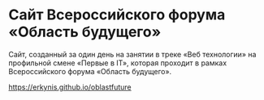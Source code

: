 # Сайт Всероссийского форума «Область будущего»
Сайт, созданный за один день на занятии в треке «Веб технологии» на профильной смене «Первые в IT», которая проходит в рамках Всероссийского форума «Область будущего».

https://erkynis.github.io/oblastfuture
